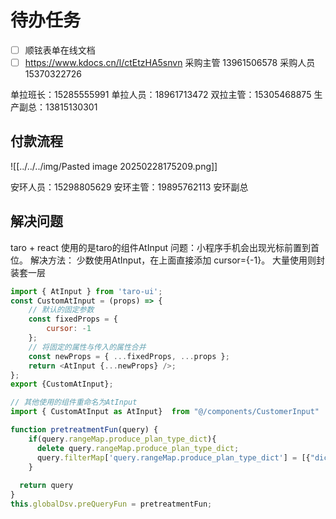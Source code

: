 # 待办任务
- [ ] 顺铉表单在线文档
- [ ] https://www.kdocs.cn/l/ctEtzHA5snvn
采购主管 13961506578
采购人员 15370322726

单拉班长：15285555991
单拉人员：18961713472
双拉主管：15305468875
生产副总：13815130301

## 付款流程
![[../../../img/Pasted image 20250228175209.png]]

安环人员：15298805629
安环主管：19895762113
安环副总


## 解决问题
taro + react 使用的是taro的组件AtInput
问题：小程序手机会出现光标前置到首位。
解决方法：
少数使用AtInput，在上面直接添加 cursor={-1}。
大量使用则封装套一层

```js
import { AtInput } from 'taro-ui';
const CustomAtInput = (props) => {
    // 默认的固定参数
    const fixedProps = {
        cursor: -1
    };
    // 将固定的属性与传入的属性合并
    const newProps = { ...fixedProps, ...props };
    return <AtInput {...newProps} />;
};
export {CustomAtInput};

// 其他使用的组件重命名为AtInput
import { CustomAtInput as AtInput}  from "@/components/CustomerInput"
```


~~~js
function pretreatmentFun(query) {
	if(query.rangeMap.produce_plan_type_dict){
	  delete query.rangeMap.produce_plan_type_dict;
	  query.filterMap['query.rangeMap.produce_plan_type_dict'] = [{"dict":"PI"},{"dict": "PIEE"}]
	}
	
  return query
}
this.globalDsv.preQueryFun = pretreatmentFun;

~~~